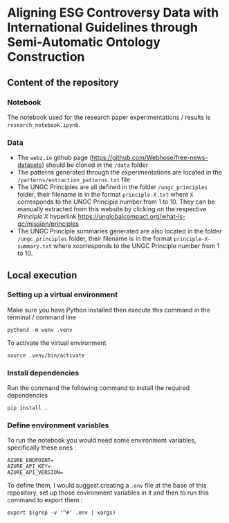 # Aligning ESG Controversy Data with International Guidelines through Semi-Automatic Ontology Construction

## Content of the repository

### Notebook

The notebook used for the research paper experimentations / results is `research_notebook.ipynb`.

### Data

- The `webz.io` github page (https://github.com/Webhose/free-news-datasets) should be cloned in the `/data` folder
- The patterns generated through the experimentations are located in the `/patterns/extraction_patterns.txt` file
- The UNGC Principles are all defined in the folder `/ungc_principles` folder, their filename is in the format `principle-X.txt` where `X` corresponds to the UNGC Principle number from 1 to 10. They can be manually extracted from this website by clicking on the respective _Principle X_ hyperlink https://unglobalcompact.org/what-is-gc/mission/principles
- The UNGC Principle summaries generated are also located in the folder `/ungc_principles` folder, their filename is in the format `principle-X-summary.txt` where `X`corresponds to the UNGC Principle number from 1 to 10.

## Local execution

### Setting up a virtual environment

Make sure you have Python installed then execute this command in the terminal / command line

```
python3 -m venv .venv
```

To activate the virtual environment

```
source .venv/bin/activate
```

### Install dependencies

Run the command the following command to install the required dependencies

```
pip install .
```

### Define environment variables

To run the notebook you would need some environment variables, specifically these ones :

```
AZURE_ENDPOINT=
AZURE_API_KEY=
AZURE_API_VERSION=
```

To define them, I would suggest creating a `.env` file at the base of this repository, set up those environment variables in it and then to run this command to export them :

`export $(grep -v '^#' .env | xargs)`

